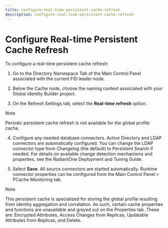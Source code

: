 ```yaml
---
title: configure-real-time-persistent-cache-refresh
description: configure-real-time-persistent-cache-refresh
---
```

         
# Configure Real-time Persistent Cache Refresh

To configure a real-time persistent cache refresh:

1. Go to the Directory Namespace Tab of the Main Control Panel associated with the current FID leader node.

2. Below the Cache node, choose the naming context associated with your Global Identity Builder project.

3. On the Refresh Settings tab, select the **Real-time refresh** option.

>[!note]
>Periodic persistent cache refresh is not available for the global profile cache.

4. Configure any needed database connectors. Active Directory and LDAP connectors are automatically configured. You can change the LDAP connector type from Changelog (the default) to Persistent Search if needed. For details on available change detection mechanisms and properties, see the RadiantOne Deployment and Tuning Guide.

5. Select **Save**. All source connectors are started automatically. Runtime connector properties can be configured from the Main Control Panel > PCache Monitoring tab.

>[!note]
>This persistent cache is specialized for storing the global profile resulting from identity aggregation and correlation. As such, certain cache properties and functions are unavailable and greyed out on the Properties tab. These are: Encrypted Attributes, Access Changes from Replicas, Updatable Attributes from Replicas, and Delete.
